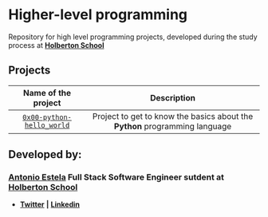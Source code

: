 # Higher-level programming

Repository for high level programming projects, developed during the study process at **[Holberton School](https://www.holbertonschool.com/)**

## Projects

|                     Name of the project                      |                         Description                          |
| :----------------------------------------------------------: | :----------------------------------------------------------: |
| [`0x00-python-hello_world`](https://github.com/AntonioEstela/holbertonschool-higher_level_programming/tree/master/0x00-python-hello_world) | Project to get to know the basics about the **Python** programming language |

## Developed by:

### [**Antonio Estela**](https://github.com/AntonioEstela) Full Stack Software Engineer sutdent at [**Holberton School**](https://www.holbertonschool.com/)

-  [**Twitter**](https://twitter.com/Antonio__Estela) **|** [**Linkedin**](https://www.linkedin.com/in/antonio-josé-estela-7b2a64156/)

